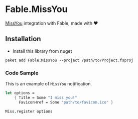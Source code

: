 # Fable.MissYou 

[MissYou](https://github.com/Bahlaouane-Hamza/I-Miss-You/) integration with Fable, made with :heart:

## Installation
- Install this library from nuget
```
paket add Fable.MissYou --project /path/to/Project.fsproj
```
### Code Sample
This is an example of `MissYou` notification.

```fs
let options =
    { Title = Some "I miss you!"
      FaviconHref = Some "path/to/favicon.ico" }

Miss.register options
```